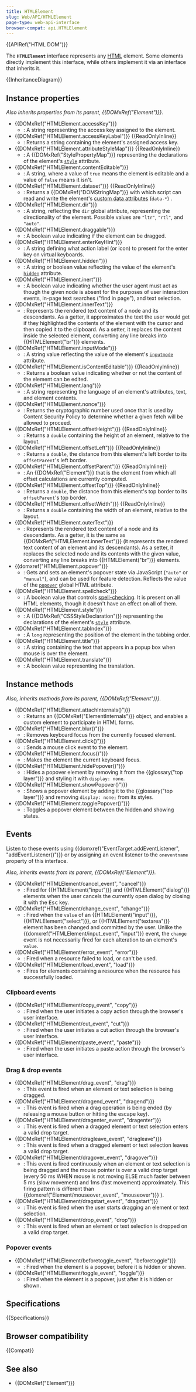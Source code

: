 ```yaml
---
title: HTMLElement
slug: Web/API/HTMLElement
page-type: web-api-interface
browser-compat: api.HTMLElement
---
```


{{APIRef("HTML DOM")}}

The **`HTMLElement`** interface represents any [HTML](/en-US/docs/Web/HTML) element. Some elements directly implement this interface, while others implement it via an interface that inherits it.

{{InheritanceDiagram}}

## Instance properties

_Also inherits properties from its parent, {{DOMxRef("Element")}}._

- {{DOMxRef("HTMLElement.accessKey")}}
  - : A string representing the access key assigned to the element.
- {{DOMxRef("HTMLElement.accessKeyLabel")}} {{ReadOnlyInline}}
  - : Returns a string containing the element's assigned access key.
- {{DOMxRef("HTMLElement.attributeStyleMap")}} {{ReadOnlyInline}}
  - : A {{DOMxRef("StylePropertyMap")}} representing the declarations of the element's [`style`](/en-US/docs/Web/HTML/Global_attributes#style) attribute.
- {{DOMxRef("HTMLElement.contentEditable")}}
  - : A string, where a value of `true` means the element is editable and a value of `false` means it isn't.
- {{DOMxRef("HTMLElement.dataset")}} {{ReadOnlyInline}}
  - : Returns a {{DOMxRef("DOMStringMap")}} with which script can read and write the element's [custom data attributes](/en-US/docs/Learn/HTML/Howto/Use_data_attributes) (`data-*`) .
- {{DOMxRef("HTMLElement.dir")}}
  - : A string, reflecting the `dir` global attribute, representing the directionality of the element. Possible values are `"ltr"`, `"rtl"`, and `"auto"`.
- {{DOMxRef("HTMLElement.draggable")}}
  - : A boolean value indicating if the element can be dragged.
- {{DOMxRef("HTMLElement.enterKeyHint")}}
  - : A string defining what action label (or icon) to present for the enter key on virtual keyboards.
- {{DOMxRef("HTMLElement.hidden")}}
  - : A string or boolean value reflecting the value of the element's [`hidden`](/en-US/docs/Web/HTML/Global_attributes/hidden) attribute.
- {{DOMxRef("HTMLElement.inert")}}
  - : A boolean value indicating whether the user agent must act as though the given node is absent for the purposes of user interaction events, in-page text searches ("find in page"), and text selection.
- {{DOMxRef("HTMLElement.innerText")}}
  - : Represents the rendered text content of a node and its descendants.
    As a getter, it approximates the text the user would get if they highlighted the contents of the element with the cursor and then copied it to the clipboard.
    As a setter, it replaces the content inside the selected element, converting any line breaks into {{HTMLElement("br")}} elements.
- {{DOMxRef("HTMLElement.inputMode")}}
  - : A string value reflecting the value of the element's [`inputmode`](/en-US/docs/Web/HTML/Global_attributes/inputmode) attribute.
- {{DOMxRef("HTMLElement.isContentEditable")}} {{ReadOnlyInline}}
  - : Returns a boolean value indicating whether or not the content of the element can be edited.
- {{DOMxRef("HTMLElement.lang")}}
  - : A string representing the language of an element's attributes, text, and element contents.
- {{DOMxRef("HTMLElement.nonce")}}
  - : Returns the cryptographic number used once that is used by Content Security Policy to determine whether a given fetch will be allowed to proceed.
- {{DOMxRef("HTMLElement.offsetHeight")}} {{ReadOnlyInline}}
  - : Returns a `double` containing the height of an element, relative to the layout.
- {{DOMxRef("HTMLElement.offsetLeft")}} {{ReadOnlyInline}}
  - : Returns a `double`, the distance from this element's left border to its `offsetParent`'s left border.
- {{DOMxRef("HTMLElement.offsetParent")}} {{ReadOnlyInline}}
  - : An {{DOMxRef("Element")}} that is the element from which all offset calculations are currently computed.
- {{DOMxRef("HTMLElement.offsetTop")}} {{ReadOnlyInline}}
  - : Returns a `double`, the distance from this element's top border to its `offsetParent`'s top border.
- {{DOMxRef("HTMLElement.offsetWidth")}} {{ReadOnlyInline}}
  - : Returns a `double` containing the width of an element, relative to the layout.
- {{DOMxRef("HTMLElement.outerText")}}
  - : Represents the rendered text content of a node and its descendants.
    As a getter, it is the same as {{DOMxRef("HTMLElement.innerText")}} (it represents the rendered text content of an element and its descendants).
    As a setter, it replaces the selected node and its contents with the given value, converting any line breaks into {{HTMLElement("br")}} elements.
- {{domxref("HTMLElement.popover")}}
  - : Gets and sets an element's popover state via JavaScript (`"auto"` or `"manual"`), and can be used for feature detection. Reflects the value of the [`popover`](/en-US/docs/Web/HTML/Global_attributes/popover) global HTML attribute.
- {{DOMxRef("HTMLElement.spellcheck")}}
  - : A boolean value that controls [spell-checking](/en-US/docs/Web/HTML/Global_attributes/spellcheck). It is present on all HTML elements, though it doesn't have an effect on all of them.
- {{DOMxRef("HTMLElement.style")}}
  - : A {{DOMxRef("CSSStyleDeclaration")}} representing the declarations of the element's [`style`](/en-US/docs/Web/HTML/Global_attributes#style) attribute.
- {{DOMxRef("HTMLElement.tabIndex")}}
  - : A `long` representing the position of the element in the tabbing order.
- {{DOMxRef("HTMLElement.title")}}
  - : A string containing the text that appears in a popup box when mouse is over the element.
- {{DOMxRef("HTMLElement.translate")}}
  - : A boolean value representing the translation.

## Instance methods

_Also, inherits methods from its parent, {{DOMxRef("Element")}}._

- {{DOMxRef("HTMLElement.attachInternals()")}}
  - : Returns an {{DOMxRef("ElementInternals")}} object, and enables a custom element to participate in HTML forms.
- {{DOMxRef("HTMLElement.blur()")}}
  - : Removes keyboard focus from the currently focused element.
- {{DOMxRef("HTMLElement.click()")}}
  - : Sends a mouse click event to the element.
- {{DOMxRef("HTMLElement.focus()")}}
  - : Makes the element the current keyboard focus.
- {{DOMxRef("HTMLElement.hidePopover()")}}
  - : Hides a popover element by removing it from the {{glossary("top layer")}} and styling it with `display: none`.
- {{DOMxRef("HTMLElement.showPopover()")}}
  - : Shows a popover element by adding it to the {{glossary("top layer")}} and removing `display: none;` from its styles.
- {{DOMxRef("HTMLElement.togglePopover()")}}
  - : Toggles a popover element between the hidden and showing states.

## Events

Listen to these events using {{domxref("EventTarget.addEventListener", "addEventListener()")}} or by assigning an event listener to the `oneventname` property of this interface.

_Also, inherits events from its parent, {{DOMxRef("Element")}}._

- {{DOMxRef("HTMLElement/cancel_event", "cancel")}}
  - : Fired for {{HTMLElement("input")}} and {{HTMLElement("dialog")}} elements when the user cancels the currently open dialog by closing it with the <kbd>Esc</kbd> key.
- {{DOMxRef("HTMLElement/change_event", "change")}}
  - : Fired when the `value` of an {{HTMLElement("input")}}, {{HTMLElement("select")}}, or {{HTMLElement("textarea")}} element has been changed and committed by the user. Unlike the {{domxref("HTMLElement/input_event", "input")}} event, the `change` event is not necessarily fired for each alteration to an element's `value`.
- {{DOMxRef("HTMLElement/error_event", "error")}}
  - : Fired when a resource failed to load, or can't be used.
- {{DOMxRef("HTMLElement/load_event", "load")}}
  - : Fires for elements containing a resource when the resource has successfully loaded.

### Clipboard events

- {{DOMxRef("HTMLElement/copy_event", "copy")}}
  - : Fired when the user initiates a copy action through the browser's user interface.
- {{DOMxRef("HTMLElement/cut_event", "cut")}}
  - : Fired when the user initiates a cut action through the browser's user interface.
- {{DOMxRef("HTMLElement/paste_event", "paste")}}
  - : Fired when the user initiates a paste action through the browser's user interface.

### Drag & drop events

- {{DOMxRef("HTMLElement/drag_event", "drag")}}
  - : This event is fired when an element or text selection is being dragged.
- {{DOMxRef("HTMLElement/dragend_event", "dragend")}}
  - : This event is fired when a drag operation is being ended (by releasing a mouse button or hitting the escape key).
- {{DOMxRef("HTMLElement/dragenter_event", "dragenter")}}
  - : This event is fired when a dragged element or text selection enters a valid drop target.
- {{DOMxRef("HTMLElement/dragleave_event", "dragleave")}}
  - : This event is fired when a dragged element or text selection leaves a valid drop target.
- {{DOMxRef("HTMLElement/dragover_event", "dragover")}}
  - : This event is fired continuously when an element or text selection is being dragged and the mouse pointer is over a valid drop target (every 50 ms WHEN mouse is not moving ELSE much faster between 5 ms (slow movement) and 1ms (fast movement) approximately. This firing pattern is different than {{domxref("Element/mouseover_event", "mouseover")}} ).
- {{DOMxRef("HTMLElement/dragstart_event", "dragstart")}}
  - : This event is fired when the user starts dragging an element or text selection.
- {{DOMxRef("HTMLElement/drop_event", "drop")}}
  - : This event is fired when an element or text selection is dropped on a valid drop target.

### Popover events

- {{DOMxRef("HTMLElement/beforetoggle_event", "beforetoggle")}}
  - : Fired when the element is a popover, before it is hidden or shown.
- {{DOMxRef("HTMLElement/toggle_event", "toggle")}}
  - : Fired when the element is a popover, just after it is hidden or shown.

## Specifications

{{Specifications}}

## Browser compatibility

{{Compat}}

## See also

- {{DOMxRef("Element")}}
